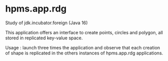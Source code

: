 # hpms.app.rdg

Study of jdk.incubator.foreign (Java 16)

This application offers an interface to create points, circles and polygon, all stored in replicated key-value space.

Usage : launch three times the application and observe that each creation of shape is replicated in the others instances of hpms.app.rdg applications.
